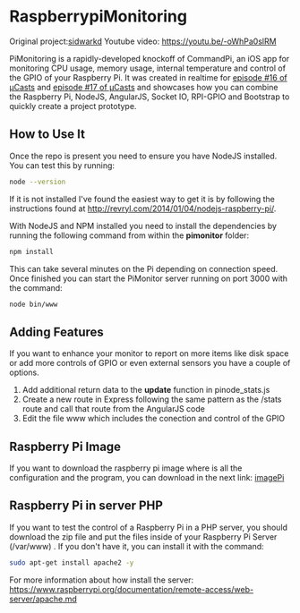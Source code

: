 # RaspberrypiMonitoring
Original project:[sidwarkd][urlSidwark]
Youtube video: https://youtu.be/-oWhPa0slRM

PiMonitoring is a rapidly-developed knockoff of CommandPi, an iOS app for monitoring CPU usage, memory usage, internal temperature and control of the GPIO of your Raspberry Pi. It was created in realtime for [episode #16 of &micro;Casts][episode] and [episode #17 of &micro;Casts][episode2] and showcases how you can combine the Raspberry Pi, NodeJS, AngularJS, Socket IO, RPI-GPIO and Bootstrap to quickly create a project prototype.

## How to Use It

Once the repo is present you need to ensure you have NodeJS installed. You can test this by running:

```bash
node --version
```

If it is not installed I've found the easiest way to get it is by following the instructions found at http://revryl.com/2014/01/04/nodejs-raspberry-pi/.

With NodeJS and NPM installed you need to install the dependencies by running the following command from within the **pimonitor** folder:

```bash
npm install
```

This can take several minutes on the Pi depending on connection speed. Once finished you can start the PiMonitor server running on port 3000 with the command:

```bash
node bin/www
```

## Adding Features
If you want to enhance your monitor to report on more items like disk space or add more controls of GPIO or even external sensors you have a couple of options.

1. Add additional return data to the **update** function in pinode_stats.js
2. Create a new route in Express following the same pattern as the /stats route and call that route from the AngularJS code
3. Edit the file www which includes the conection and control of the GPIO


## Raspberry Pi Image
If you want to download the raspberry pi image where is all the configuration and the program, you can download in the next link: [imagePi]


## Raspberry Pi in server PHP
If you want to test the control of a Raspberry Pi in a PHP server, you should download the zip file and put the files inside of your Raspberry Pi Server (/var/www) . If you don't have it, you can install it with the command:

```bash
sudo apt-get install apache2 -y
```

For more information about how install the server: https://www.raspberrypi.org/documentation/remote-access/web-server/apache.md


[episode]: http://blog.microcasts.tv/2014/04/14/pi_express_bootstrap_angular/
[urlSidwark]: https://github.com/sidwarkd/pimonitor
[episode2]:http://www.microcasts.tv/episodes/2014/06/21/using-socket-io-to-control-the-raspberry-pi-remotely/
[imagePi]:https://mega.nz/#!hU0AzDQT!ds_ebK0bc7-4QEJ_lJLn2an6tg2Nw2tXPcvalo9GG4g 
